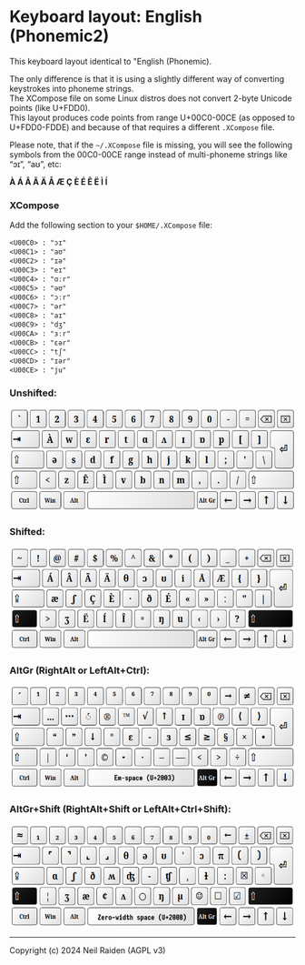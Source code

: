 # Keyboard layout: English (Phonemic2)

This keyboard layout identical to "English (Phonemic).

The only difference is that it is using a slightly different way of converting keystrokes into phoneme strings.  
The XCompose file on some Linux distros does not convert 2-byte Unicode points (like U+FDD0).  
This layout produces code points from range U+00C0-00CE (as opposed to U+FDD0-FDDE) and because of that requires a different `.XCompose` file.  

Please note, that if the `~/.XCompose` file is missing, you will see the following symbols from the 00C0-00CE range instead of multi-phoneme strings like “ɔɪ”, “aʊ”, etc:

**À Á Â Ã Ä Å Æ Ç È É Ê Ë Ì Í**


### XCompose

Add the following section to your `$HOME/.XCompose` file:

```
<U00C0> : "ɔɪ"
<U00C1> : "aʊ"
<U00C2> : "ɪə"
<U00C3> : "eɪ"
<U00C4> : "ɑːr"
<U00C5> : "əʊ"
<U00C6> : "ɔːr"
<U00C7> : "ər"
<U00C8> : "aɪ"
<U00C9> : "dʒ"
<U00CA> : "ɜːr"
<U00CB> : "ɛər"
<U00CC> : "tʃ"
<U00CD> : "ɪər"
<U00CE> : "ju"
```


### Unshifted:

![](Phonemic21.png)

### Shifted:

![](Phonemic22.png)

### AltGr (RightAlt or LeftAlt+Ctrl):

![](Phonemic23.png)

### AltGr+Shift (RightAlt+Shift or LeftAlt+Ctrl+Shift):

![](Phonemic24.png)


-----
Copyright (c) 2024 Neil Raiden (AGPL v3)